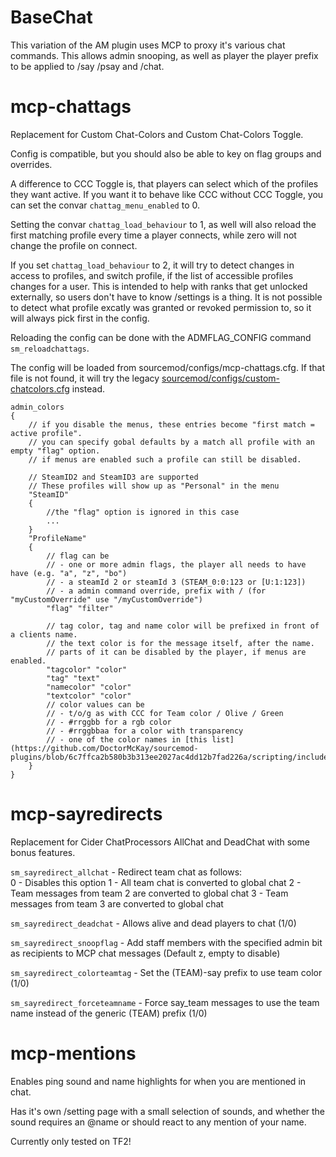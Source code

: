 # BaseChat

This variation of the AM plugin uses MCP to proxy it's various chat commands.
This allows admin snooping, as well as player the player prefix to be applied to /say /psay and /chat.

# mcp-chattags

Replacement for Custom Chat-Colors and Custom Chat-Colors Toggle.

Config is compatible, but you should also be able to key on flag groups and overrides.

A difference to CCC Toggle is, that players can select which of the profiles they 
want active. If you want it to behave like CCC without CCC Toggle, you can set the 
convar `chattag_menu_enabled` to 0.

Setting the convar `chattag_load_behaviour` to 1, as well will also reload the
first matching profile every time a player connects, while zero will not change 
the profile on connect.

If you set `chattag_load_behaviour` to 2, it will try to detect changes in access to 
profiles, and switch profile, if the list of accessible profiles changes for a user. 
This is intended to help with ranks that get unlocked externally, so users don't have 
to know /settings is a thing. It is not possible to detect what profile excatly was 
granted or revoked permission to, so it will always pick first in the config.

Reloading the config can be done with the ADMFLAG_CONFIG command `sm_reloadchattags`.

The config will be loaded from sourcemod/configs/mcp-chattags.cfg. If that file is not found,
it will try the legacy [sourcemod/configs/custom-chatcolors.cfg](https://github.com/DoctorMcKay/sourcemod-plugins/blob/master/configs/custom-chatcolors.cfg) instead.

```
admin_colors 
{
	// if you disable the menus, these entries become "first match = active profile".
	// you can specify gobal defaults by a match all profile with an empty "flag" option.
	// if menus are enabled such a profile can still be disabled.

	// SteamID2 and SteamID3 are supported
	// These profiles will show up as "Personal" in the menu
	"SteamID"
	{
		//the "flag" option is ignored in this case
		...
	}
	"ProfileName"
	{
		// flag can be
		// - one or more admin flags, the player all needs to have have (e.g. "a", "z", "bo")
		// - a steamId 2 or steamId 3 (STEAM_0:0:123 or [U:1:123])
		// - a admin command override, prefix with / (for "myCustomOverride" use "/myCustomOverride")
		"flag" "filter"
		
		// tag color, tag and name color will be prefixed in front of a clients name.
		// the text color is for the message itself, after the name.
		// parts of it can be disabled by the player, if menus are enabled.
		"tagcolor" "color"
		"tag" "text"
		"namecolor" "color"
		"textcolor" "color"
		// color values can be
		// - t/o/g as with CCC for Team color / Olive / Green
		// - #rrggbb for a rgb color
		// - #rrggbbaa for a color with transparency
		// - one of the color names in [this list](https://github.com/DoctorMcKay/sourcemod-plugins/blob/6c7ffca2b580b3b313ee2027ac4dd12b7fad226a/scripting/include/morecolors.inc#L500)
	}
}
```

# mcp-sayredirects

Replacement for Cider ChatProcessors AllChat and DeadChat with some bonus features.

`sm_sayredirect_allchat` - Redirect team chat as follows:   
  0 - Disables this option
  1 - All team chat is converted to global chat
  2 - Team messages from team 2 are converted to global chat
  3 - Team messages from team 3 are converted to global chat

`sm_sayredirect_deadchat` - Allows alive and dead players to chat (1/0)

`sm_sayredirect_snoopflag` - Add staff members with the specified admin bit as recipients to MCP chat messages (Default z, empty to disable)

`sm_sayredirect_colorteamtag` - Set the (TEAM)-say prefix to use team color (1/0)

`sm_sayredirect_forceteamname` - Force say_team messages to use the team name instead of the generic (TEAM) prefix (1/0)

# mcp-mentions

Enables ping sound and name highlights for when you are mentioned in chat.

Has it's own /setting page with a small selection of sounds, and whether the sound requires an @name
or should react to any mention of your name.

Currently only tested on TF2!

